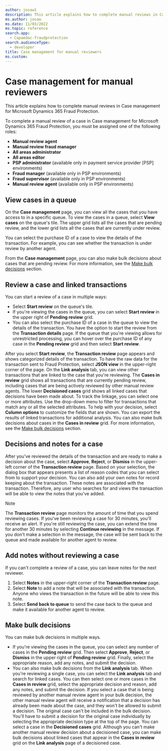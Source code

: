 ```yaml
---
author: josaw1
description: This article explains how to complete manual reviews in Case management for Microsoft Dynamics 365 Fraud Protection.
ms.author: josaw
ms.date: 11/03/2022
ms.topic: reference
search.app: 
  - Capaedac-fraudprotection
search.audienceType:
  - developer
title: Case management for manual reviewers
ms.custom:
---
```


# Case management for manual reviewers

This article explains how to complete manual reviews in Case management for Microsoft Dynamics 365 Fraud Protection.

To complete a manual review of a case in Case management for Microsoft Dynamics 365 Fraud Protection, you must be assigned one of the following roles:

- **Manual review agent**
- **Manual review fraud manager**
- **All areas administrator**
- **All areas editor** 
- **PSP administrator** (available only in payment service provider \[PSP\] environments)
- **Fraud manager** (available only in PSP environments)
- **Fraud supervisor** (available only in PSP environments)
- **Manual review agent** (available only in PSP environments)

## View cases in a queue

On the **Case management** page, you can view all the cases that you have access to in a specific queue. To view the cases in a queue, select **View cases** on the queue's tile. The upper grid lists all the cases that are pending review, and the lower grid lists all the cases that are currently under review.

You can select the purchase ID of a case to view the details of the transaction. For example, you can see whether the transaction is under review by another agent.

From the **Case management** page, you can also make bulk decisions about cases that are pending review. For more information, see the [Make bulk decisions](#make-bulk-decisions) section.

## Review a case and linked transactions

You can start a review of a case in multiple ways:

- Select **Start review** on the queue's tile.
- If you're viewing the cases in the queue, you can select **Start review** in the upper right of **Pending review** grid.
- You can also select the purchase ID of a case in the queue to view the details of the transaction. You have the option to start the review from the **Transaction details** page. If the queue that you're viewing allows for unrestricted processing, you can hover over the purchase ID of any case in the **Pending review** grid and then select **Start review**.

After you select **Start review**, the **Transaction review** page appears and shows categorized details of the transaction. To have the raw data for the transaction sent to Fraud Protection, select **JSON view** in the upper-right corner of the page. On the **Link analysis** tab, you can view other transactions that are linked to the case that you're reviewing. The **Cases in review** grid shows all transactions that are currently pending review, including cases that are being actively reviewed by other manual review agents. The lower **Decisioned cases** grid shows all linked cases that decisions have been made about. To track the linkage, you can select one or more attributes. Use the drop-down menu to filter for transactions that match any or all the selected attributes. To help with your decision, select **Column options** to customize the fields that are shown. You can export the results of linked transactions for additional analysis. You can also make bulk decisions about cases in the **Cases in review** grid. For more information, see the [Make bulk decisions](#make-bulk-decisions) section.

## Decisions and notes for a case

After you've reviewed the details of the transaction and are ready to make a decision about the case, select **Approve**, **Reject**, or **Dismiss** in the upper-left corner of the **Transaction review** page. Based on your selection, the dialog box that appears presents a list of reason codes that you can select from to support your decision. You can also add your own notes for record keeping about the transaction. These notes are associated with the transaction. Therefore, any user who searches for and views the transaction will be able to view the notes that you've added.

> [!NOTE]
> The **Transaction review** page monitors the amount of time that you spend reviewing cases. If you've been reviewing a case for 30 minutes, you'll receive an alert. If you're still reviewing the case, you can extend the time for another 30 minutes by selecting **Continue reviewing** in the message. If you don't make a selection in the message, the case will be sent back to the queue and made available for another agent to review.

## Add notes without reviewing a case

If you can't complete a review of a case, you can leave notes for the next reviewer.

1. Select **Notes** in the upper-right corner of the **Transaction review** page.
1. Select **Note** to add a note that will be associated with the transaction. Anyone who views the transaction in the future will be able to view this note.
1. Select **Send back to queue** to send the case back to the queue and make it available for another agent to review. 

## Make bulk decisions

You can make bulk decisions in multiple ways.

- If you're viewing the cases in the queue, you can select any number of cases in the **Pending review** grid. Then select **Approve**, **Reject**, or **Dismiss** in the upper right of **Pending review** grid. Finally, select the appropriate reason, add any notes, and submit the decision.
- You can also make bulk decisions from the **Link analysis** tab. When you're reviewing a single case, you can select the **Link analysis** tab and search for linked cases. You can then select one or more cases in the **Cases in review** grid, select the appropriate decision and reason, add any notes, and submit the decision. If you select a case that is being reviewed by another manual review agent in your bulk decision, the other manual review agent will receive a notification that a decision has already been made about the case, and they won't be allowed to submit a decision. The original case can't be included in the bulk decision. You'll have to submit a decision for the original case individually by selecting the appropriate decision type at the top of the page. You can select a case in the **Decisioned cases** grid. Although you can't make another manual review decision about a decisioned case, you can make bulk decisions about linked cases that appear in the **Cases in review** grid on the **Link analysis** page of a decisioned case.   


